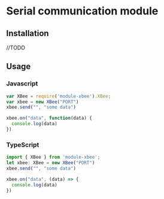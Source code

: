 # Serial communication module
## Installation
//TODO
## Usage
### Javascript
```javascript
var XBee = require('module-xbee').XBee;
var xbee = new XBee("PORT")
xbee.send("", "some data")

xbee.on("data", function(data) {
  console.log(data)
})
```

### TypeScript
```typescript
import { XBee } from 'module-xbee';
let xbee: XBee = new XBee("PORT")
xbee.send("", "some data")

xbee.on("data", (data) => {
  console.log(data)
})
```
